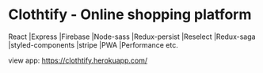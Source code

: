 # Clothtify - Online shopping platform
 React |Express |Firebase |Node-sass |Redux-persist |Reselect |Redux-saga |styled-components |stripe |PWA |Performance etc. 
 
 view app: https://clothtify.herokuapp.com/
